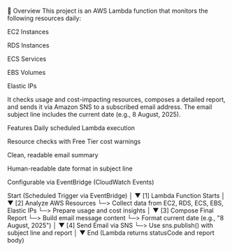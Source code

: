 🧾 Overview
This project is an AWS Lambda function that monitors the following resources daily:

EC2 Instances

RDS Instances

ECS Services

EBS Volumes

Elastic IPs

It checks usage and cost-impacting resources, composes a detailed report, and sends it via Amazon SNS to a subscribed email address. The email subject line includes the current date (e.g., 8 August, 2025).

Features
Daily scheduled Lambda execution

Resource checks with Free Tier cost warnings

Clean, readable email summary

Human-readable date format in subject line

Configurable via EventBridge (CloudWatch Events)


Start (Scheduled Trigger via EventBridge)
         │
         ▼
[1] Lambda Function Starts
         │
         ▼
[2] Analyze AWS Resources
     └─> Collect data from EC2, RDS, ECS, EBS, Elastic IPs
     └─> Prepare usage and cost insights
         │
         ▼
[3] Compose Final Report
     └─> Build email message content
     └─> Format current date (e.g., "8 August, 2025")
         │
         ▼
[4] Send Email via SNS
     └─> Use sns.publish() with subject line and report
         │
         ▼
End (Lambda returns statusCode and report body)



